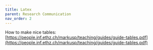 ```yaml
---
title: Latex
parent: Research Communication
nav_order: 2
---
```



How to make nice tables: [https://people.inf.ethz.ch/markusp/teaching/guides/guide-tables.pdf](https://people.inf.ethz.ch/markusp/teaching/guides/guide-tables.pdf)